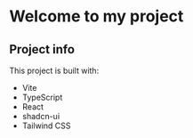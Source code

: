 # Welcome to my project

## Project info

This project is built with:

- Vite
- TypeScript
- React
- shadcn-ui
- Tailwind CSS
